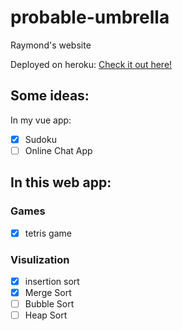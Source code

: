 # probable-umbrella
Raymond's website

Deployed on heroku: [Check it out here!](https://probable-umbrella-sun.herokuapp.com)

## Some ideas:
In my vue app:
- [X] Sudoku
- [ ] Online Chat App

## In this web app:
### Games
- [X] tetris game

### Visulization
- [X] insertion sort
- [X] Merge Sort
- [ ] Bubble Sort
- [ ] Heap Sort
